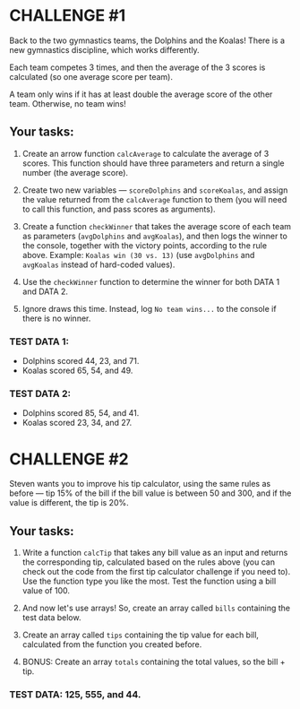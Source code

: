 # CHALLENGE #1

Back to the two gymnastics teams, the Dolphins and the Koalas! There is a new gymnastics discipline, which works differently.

Each team competes 3 times, and then the average of the 3 scores is calculated (so one average score per team).

A team only wins if it has at least double the average score of the other team. Otherwise, no team wins!

## Your tasks:

1. Create an arrow function `calcAverage` to calculate the average of 3 scores. This function should have three parameters and return a single number (the average score).

2. Create two new variables — `scoreDolphins` and `scoreKoalas`, and assign the value returned from the `calcAverage` function to them (you will need to call this function, and pass scores as arguments).

3. Create a function `checkWinner` that takes the average score of each team as parameters (`avgDolphins` and `avgKoalas`), and then logs the winner to the console, together with the victory points, according to the rule above. Example: `Koalas win (30 vs. 13)` (use `avgDolphins` and `avgKoalas` instead of hard-coded values).

4. Use the `checkWinner` function to determine the winner for both DATA 1 and DATA 2.

5. Ignore draws this time. Instead, log `No team wins...` to the console if there is no winner.

### TEST DATA 1:
- Dolphins scored 44, 23, and 71.
- Koalas scored 65, 54, and 49.

### TEST DATA 2:
- Dolphins scored 85, 54, and 41.
- Koalas scored 23, 34, and 27.


# CHALLENGE #2

Steven wants you to improve his tip calculator, using the same rules as before — tip 15% of the bill if the bill value is between 50 and 300, and if the value is different, the tip is 20%.

## Your tasks:

1. Write a function `calcTip` that takes any bill value as an input and returns the corresponding tip, calculated based on the rules above (you can check out the code from the first tip calculator challenge if you need to). Use the function type you like the most. Test the function using a bill value of 100.

2. And now let's use arrays! So, create an array called `bills` containing the test data below.

3. Create an array called `tips` containing the tip value for each bill, calculated from the function you created before.

4. BONUS: Create an array `totals` containing the total values, so the bill + tip.

### TEST DATA: 125, 555, and 44.
